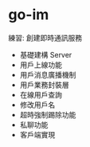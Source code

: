# go-im

練習: 創建即時通訊服務

* 基礎建構 Server
* 用戶上線功能
* 用戶消息廣播機制
* 用戶業務封裝層
* 在線用戶查詢
* 修改用戶名
* 超時強制踢除功能
* 私聊功能
* 客戶端實現

